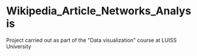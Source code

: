 # Wikipedia_Article_Networks_Analysis
Project carried out as part of the "Data visualization" course at LUISS University
